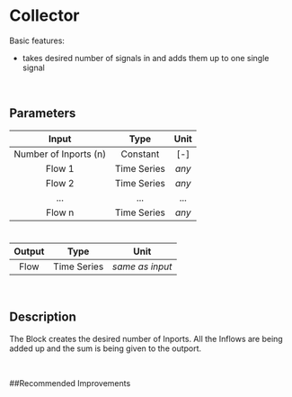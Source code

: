 # Collector

Basic features:

 - takes desired number of signals in and adds them up to one single signal
 
<br>

## Parameters 


|Input  | Type  |  Unit  |
| :------------: |:---------------:| :-----:|
| Number of Inports (n)     | Constant | [-] |
|    Flow 1   |    Time Series     |  _any_  |
|    Flow 2  |    Time Series     |  _any_ |
|    ...  |    ...     |  ...  |
|    Flow n  |    Time Series     |  _any_  |

# 

| Output  | Type  |  Unit  |
| :------------: |:---------------:| :-----:|	
| Flow      | Time Series | _same as input_ |



<br>

## Description 

The Block creates the desired number of Inports. All the Inflows are being added up and the sum is being given to the outport.


<br>

##Recommended Improvements

